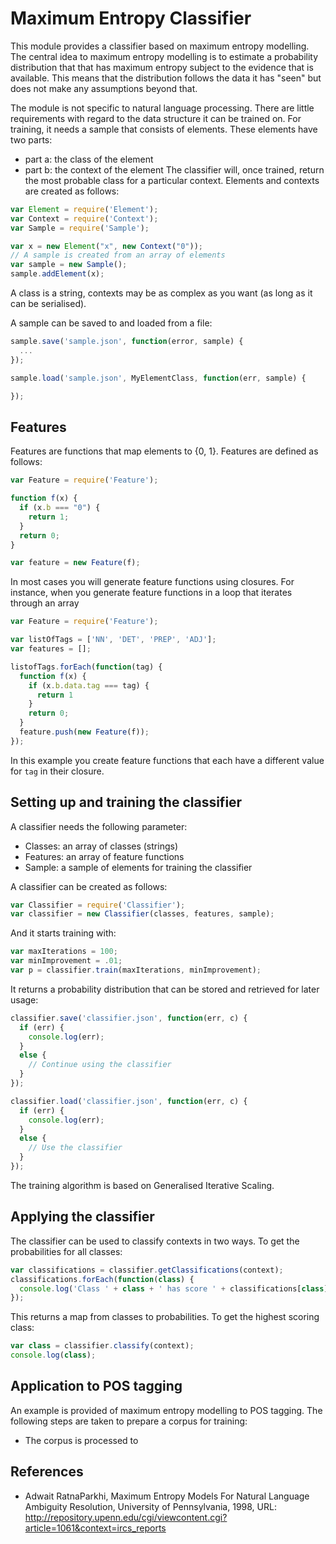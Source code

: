 # Maximum Entropy Classifier
This module provides a classifier based on maximum entropy modelling. The central idea to maximum entropy modelling is to estimate a probability distribution that that has maximum entropy subject to the evidence that is available. This means that the distribution follows the data it has "seen" but does not make any assumptions beyond that.

The module is not specific to natural language processing. There are little requirements with regard to the data structure it can be trained on. For training, it needs a sample that consists of elements. These elements have two parts:
* part a: the class of the element
* part b: the context of the element
The classifier will, once trained, return the most probable class for a particular context. Elements and contexts are created as follows:

```javascript
var Element = require('Element');
var Context = require('Context');
var Sample = require('Sample');

var x = new Element("x", new Context("0"));
// A sample is created from an array of elements
var sample = new Sample();
sample.addElement(x);
```
A class is a string, contexts may be as complex as you want (as long as it can be serialised).

A sample can be saved to and loaded from a file:
```javascript
sample.save('sample.json', function(error, sample) {
  ...
});
```


```javascript
sample.load('sample.json', MyElementClass, function(err, sample) {

});
```

## Features
Features are functions that map elements to {0, 1}. Features are defined as follows:
```javascript
var Feature = require('Feature');

function f(x) {
  if (x.b === "0") {
    return 1;
  }
  return 0;
}

var feature = new Feature(f);
```
In most cases you will generate feature functions using closures. For instance, when you generate feature functions in a loop that iterates through an array
```javascript
var Feature = require('Feature');

var listOfTags = ['NN', 'DET', 'PREP', 'ADJ'];
var features = [];

listofTags.forEach(function(tag) {
  function f(x) {
    if (x.b.data.tag === tag) {
      return 1
    }
    return 0;
  }
  feature.push(new Feature(f));
});
```
In this example you create feature functions that each have a different value for <code>tag</code> in their closure.

## Setting up and training the classifier
A classifier needs the following parameter:
* Classes: an array of classes (strings)
* Features: an array of feature functions
* Sample: a sample of elements for training the classifier

A classifier can be created as follows:
```javascript
var Classifier = require('Classifier');
var classifier = new Classifier(classes, features, sample);
```
And it starts training with:
```javascript
var maxIterations = 100;
var minImprovement = .01;
var p = classifier.train(maxIterations, minImprovement);
```
It returns a probability distribution that can be stored and retrieved for later usage:
```javascript
classifier.save('classifier.json', function(err, c) {
  if (err) {
    console.log(err);
  }
  else {
    // Continue using the classifier
  }
});

classifier.load('classifier.json', function(err, c) {
  if (err) {
    console.log(err);
  }
  else {
    // Use the classifier
  }
});
```

The training algorithm is based on Generalised Iterative Scaling.

## Applying the classifier
The classifier can be used to classify contexts in two ways. To get the probabilities for all classes:
```javascript
var classifications = classifier.getClassifications(context);
classifications.forEach(function(class) {
  console.log('Class ' + class + ' has score ' + classifications[class]);
});
```
This returns a map from classes to probabilities.
To get the highest scoring class:
```javascript
var class = classifier.classify(context);
console.log(class);
```

## Application to POS tagging
An example is provided of maximum entropy modelling to POS tagging. The following steps are taken to prepare a corpus for training:
* The corpus is processed to

## References
* Adwait RatnaParkhi, Maximum Entropy Models For Natural Language Ambiguity Resolution, University of Pennsylvania, 1998, URL: http://repository.upenn.edu/cgi/viewcontent.cgi?article=1061&context=ircs_reports
